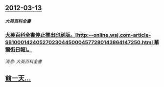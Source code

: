 ## [2012-03-13](/news/2012/03/13/index.md)

##### 大英百科全書
### [大英百科全書停止推出印刷版。[http:--online.wsj.com-article-SB10001424052702304450004577280143864147250.html 華爾街日報]。](/news/2012/03/13/大英百科全書停止推出印刷版-http-onlinewsjcom-article-SB1000142405270.md)
_消息: 大英百科全書_

## [前一天...](/news/2012/03/11/index.md)

